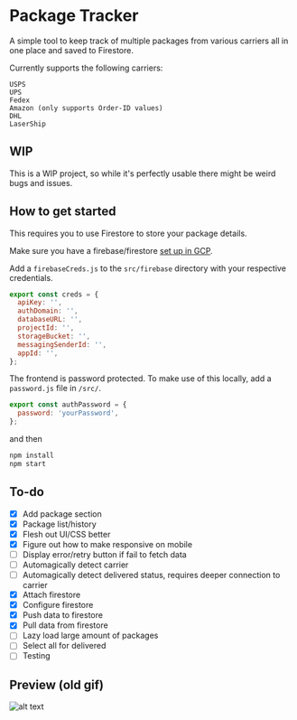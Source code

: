 # Package Tracker

A simple tool to keep track of multiple packages from various carriers all in one place and saved to Firestore.

Currently supports the following carriers:

```
USPS
UPS
Fedex
Amazon (only supports Order-ID values)
DHL
LaserShip
```

## WIP

This is a WIP project, so while it's perfectly usable there might be weird bugs and issues.

## How to get started

This requires you to use Firestore to store your package details.

Make sure you have a firebase/firestore [set up in GCP](https://firebase.google.com/docs/firestore/quickstart#create).

Add a `firebaseCreds.js` to the `src/firebase` directory with your respective credentials.

```js
export const creds = {
  apiKey: '',
  authDomain: '',
  databaseURL: '',
  projectId: '',
  storageBucket: '',
  messagingSenderId: '',
  appId: '',
};
```

The frontend is password protected. To make use of this locally, add a `password.js` file in `/src/`.

```js
export const authPassword = {
  password: 'yourPassword',
};
```

and then

```bash
npm install
npm start
```

## To-do

- [x] Add package section
- [x] Package list/history
- [x] Flesh out UI/CSS better
- [x] Figure out how to make responsive on mobile
- [ ] Display error/retry button if fail to fetch data
- [ ] Automagically detect carrier
- [ ] Automagically detect delivered status, requires deeper connection to carrier
- [x] Attach firestore
- [x] Configure firestore
- [x] Push data to firestore
- [x] Pull data from firestore
- [ ] Lazy load large amount of packages
- [ ] Select all for delivered
- [ ] Testing

## Preview (old gif)

![alt text](./src/assets/preview.gif)
